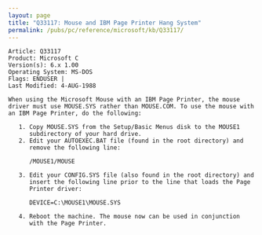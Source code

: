 ```yaml
---
layout: page
title: "Q33117: Mouse and IBM Page Printer Hang System"
permalink: /pubs/pc/reference/microsoft/kb/Q33117/
---
```


	Article: Q33117
	Product: Microsoft C
	Version(s): 6.x 1.00
	Operating System: MS-DOS
	Flags: ENDUSER |
	Last Modified: 4-AUG-1988
	
	When using the Microsoft Mouse with an IBM Page Printer, the mouse
	driver must use MOUSE.SYS rather than MOUSE.COM. To use the mouse with
	an IBM Page Printer, do the following:
	
	   1. Copy MOUSE.SYS from the Setup/Basic Menus disk to the MOUSE1
	      subdirectory of your hard drive.
	   2. Edit your AUTOEXEC.BAT file (found in the root directory) and
	      remove the following line:
	
	      /MOUSE1/MOUSE
	
	   3. Edit your CONFIG.SYS file (also found in the root directory) and
	      insert the following line prior to the line that loads the Page
	      Printer driver:
	
	      DEVICE=C:\MOUSE1\MOUSE.SYS
	
	   4. Reboot the machine. The mouse now can be used in conjunction
	      with the Page Printer.
